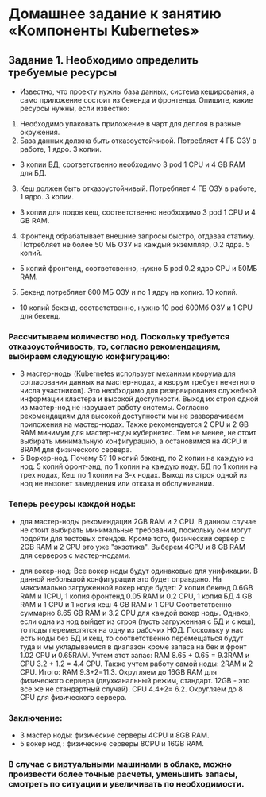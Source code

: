# Домашнее задание к занятию «Компоненты Kubernetes»

## Задание 1.  Необходимо определить требуемые ресурсы

* Известно, что проекту нужны база данных, система кеширования, а само приложение состоит из бекенда и фронтенда. Опишите, какие ресурсы нужны, если известно:

1. Необходимо упаковать приложение в чарт для деплоя в разные окружения.
2.  База данных должна быть отказоустойчивой. Потребляет 4 ГБ ОЗУ в работе, 1 ядро. 3 копии.

- 3 копии БД, соответственно необходимо 3 pod 1 CPU и 4 GB RAM для БД.

3.  Кеш должен быть отказоустойчивый. Потребляет 4 ГБ ОЗУ в работе, 1 ядро. 3 копии.

- 3 копии для подов кеш, соответственно необходимо 3 pod 1 CPU и 4 GB RAM.

4.  Фронтенд обрабатывает внешние запросы быстро, отдавая статику. Потребляет не более 50 МБ ОЗУ на каждый экземпляр, 0.2 ядра. 5 копий.

- 5 копий фронтенд, соответсвенно, нужно 5 pod 0.2 ядро CPU и 50МБ RAM.

5.  Бекенд потребляет 600 МБ ОЗУ и по 1 ядру на копию. 10 копий.

- 10 копий бекенд, соответственно, нужно 10 pod 600Мб ОЗУ и 1 CPU для бекенд.

### Рассчитываем количество нод. Поскольку требуется отказоустойчивость, то, согласно рекомендациям, выбираем следующую конфигурацию:

- 3 мастер-ноды (Kubernetes использует механизм кворума для согласования данных на мастер-нодах, а кворум требует нечетного числа участников). 
  Это необходимо для резервирования служебной информации кластера и высокой доступности. Выход их строя одной из мастер-нод не нарушает работу системы.
  Согласно рекомендациям для высокой доступности мы не разворачиваем приложения на мастер-нодах. Также рекомендуется 2 CPU и 2 GB RAM минимум для
  мастер-ноды кубернетес. Тем не менее, не стоит выбирать минимальную конфигурацию, а остановимся на 4CPU и 8RAM для физического сервера.
- 5 Воркер-нод. Почему 5? 10 копий бэкенд, по 2 копии на каждую из нод. 5 копий фронт-энд, по 1 копии на каждую ноду.
  БД по 1 копии на трех нодах, Кеш по 1 копии на 3-х нодах. Выход из строя одной из нод не вызовет замедления или отказа в обслуживании.

### Теперь ресурсы каждой ноды:
- для мастер-ноды рекомендации 2GB RAM и 2 CPU. В данном случае не стоит выбирать минимальные требования, поскольку они могут
  подойти для тестовых стендов. Кроме того, физический сервер с 2GB RAM и 2 CPU это уже "экзотика".
  Выберем 4CPU и 8 GB RAM для серверов с мастер-нодами.

- для вокер-нод:
  Все вокер ноды будут одинаковые для унификации. В данной небольшой конфигурации это будет оправдано.
  На максимально загруженной вокер ноде будет:
  2 копии бекенд 0.6GB RAM и 1CPU, 1 копия фронтенд 0.05 RAM и 0.2 CPU, 1 копия БД 4 GB RAM и 1 CPU и 1 копия кеш 4 GB RAM и 1 CPU
  Соответственно суммарно 8.65 GB RAM и 3.2 CPU для каждой вокер ноды.
  Однако, если одна из нод выйдет из строя (пусть загруженная с БД и с кеш), то поды переместятся на одну из рабочих НОД. Поскольку
  у нас есть ноды без БД и кеш, то соответственно перемещаться будут туда и мы укладываемся в диапазон кроме запаса на бек и фронт 1.02 CPU и 0.65RAM.
  Учтем этот запас: RAM 8.65 + 0.65 = 9.3RAM и CPU 3.2 + 1.2 = 4.4 CPU. Также учтем работу самой ноды: 2RAM и 2 CPU.
  Итого: RAM 9.3+2=11.3. Округляем до 16GB RAM для физического сервера (двухканальный режим, стандарт. 12GB - это все же не стандартный случай).
         CPU 4.4+2= 6.2. Округляем до 8 CPU для физического сервера.

### Заключение:
- 3 мастер ноды: физические серверы 4CPU и 8GB RAM.
- 5 вокер нод  : физические серверы 8CPU и 16GB RAM.

### В случае с виртуальными машинами в облаке, можно произвести более точные расчеты, уменьшить запасы, смотреть по ситуации и увеличивать по необходимости.
  




  
